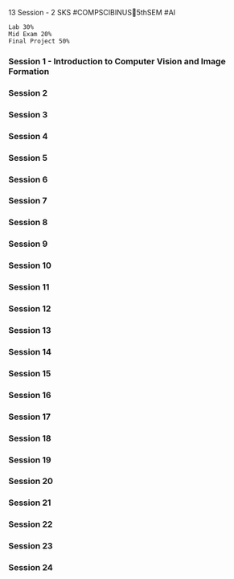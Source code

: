 13 Session - 2 SKS
#COMPSCIBINUS🏫5thSEM #AI 
```
Lab 30%
Mid Exam 20%
Final Project 50%
```

### Session 1 - Introduction to Computer Vision and Image Formation

### Session 2
### Session 3
### Session 4
### Session 5
### Session 6
### Session 7
### Session 8
### Session 9
### Session 10
### Session 11
### Session 12
### Session 13
### Session 14
### Session 15
### Session 16
### Session 17
### Session 18
### Session 19
### Session 20
### Session 21
### Session 22
### Session 23
### Session 24
